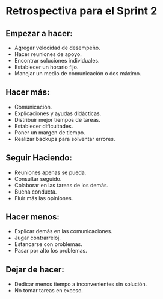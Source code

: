# **Retrospectiva para el Sprint 2**

## **Empezar a hacer**:
- Agregar velocidad de desempeño.
- Hacer reuniones de apoyo.
- Encontrar soluciones individuales.
- Establecer un horario fijo.
- Manejar un medio de comunicación o dos máximo.

## **Hacer más**:
- Comunicación.
- Explicaciones y ayudas didácticas.
- Distribuir mejor tiempos de tareas.
- Establecer dificultades.
- Poner un margen de tiempo.
- Realizar backups para solventar errores.

## **Seguir Haciendo**:
- Reuniones apenas se pueda.
- Consultar seguido.
- Colaborar en las tareas de los demás.
- Buena conducta.
- Fluir más las opiniones.

## **Hacer menos**:
- Explicar demás en las comunicaciones.
- Jugar contrarreloj.
- Estancarse con problemas.
- Pasar por alto los problemas.

## **Dejar de hacer**:
- Dedicar menos tiempo a inconvenientes sin solución.
- No tomar tareas en exceso.